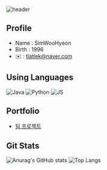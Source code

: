![header](https://capsule-render.vercel.app/api?type=rounded&height=150&color=gradient&text=%20welcome%20to%20visit)
## Profile                 
- Name : SimWooHyeon
- Birth : 1996
- ✉️ : tlatlek@naver.com

## Using Languages
![Java](https://github.com/simwh123/simwh123/assets/160683556/5a1472f0-403c-4813-9200-f585b70e3e13)
![Python](https://github.com/simwh123/simwh123/assets/160683556/801d1dcb-7f24-4bd6-a658-e740c1dd33fa)
![JS](https://github.com/simwh123/simwh123/assets/160683556/e09ed6bc-af50-4468-83b3-e83cf434f3ca)

## Portfolio
- [팀 프로젝트](https://github.com/PUK-Java/PUK-Groupware)

## Git Stats
![Anurag's GitHub stats](https://github-readme-stats.vercel.app/api?username=simwh123&show_icons=true&theme=radical)
![Top Langs](https://github-readme-stats.vercel.app/api/top-langs/?username=simwh123&layout=compact)

